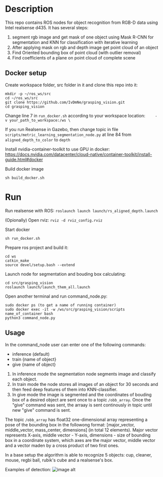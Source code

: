 # Description
This repo contains ROS nodes for object recognition from RGB-D data using Intel realsense d435.
It has several steps:
1. segment rgb image and get mask of one object using Mask R-CNN for segmentation and KNN for classification with iterative learning
2. After applying mask on rgb and depth image get point cloud of an object
3. Find Oriented bounding box of point cloud (with outlier removal)
4. Find coefficients of a plane on point cloud of complete scene

## Docker setup

Create workspace folder, src folder in it and clone this repo into it:
```
mkdir -p ~/ros_ws/src
cd ~/ros_ws/src
git clone https://github.com/IvDmNe/grasping_vision.git
cd grasping_vision
```
Change line 7 in ```run_docker.sh``` according to your workspace location:
```    -v your_path_to_workspace:/ws \```

If you run Realsense in Gazebo, then change topic in file ```scripts/metric_learning_segmentation_node.py``` at line 84 from ```aligned_depth_to_color``` to ```depth``` 

Install nvidia-container-toolkit to use GPU in docker: https://docs.nvidia.com/datacenter/cloud-native/container-toolkit/install-guide.html#docker

Build docker image

```sh build_docker.sh```


# Run
Run realsense with ROS:
```roslaunch launch launch/rs_aligned_depth.launch```

(Opionally) Open rviz: ```rviz -d rviz_config.rviz```


Start docker

```sh run_docker.sh``` 

Prepare ros project and build it:
```
cd ws
catkin_make
source devel/setup.bash --extend
```
Launch node for segmentation and bouding box calculating:
```
cd src/grasping_vision
roslaunch launch/launch_them_all.launch
```


Open another terminal and run command_node.py:

```
sudo docker ps (to get a name of running container)
sudo docker exec -it -w /ws/src/grasping_vision/scripts name_of_container bash
python3 command_node.py
```

## Usage

In the command_node user can enter one of the following commands:
  * inference (default)
  * train {name of object}
  * give {name of object}
  
1. In inference mode the segmentation node segments image and classify each object.
2. In train mode the node stores all images of an object for 30 seconds and then feed deep features of them into KNN-classifier. 
3. In give mode the image is segmented and the coordinates of bouding box of a desired object are sent once to a topic ```/obb_array```. Once the "give" command was sent, the arraay is sent continously in topic until new "give" command is sent. 

The topic ```/obb_array``` has float32 one-dimensional array representing a pose of the bounding box in the followong format: [major_vector, middle_vector, mass_center, dimensions] (in total 12 elements). Major vector represents X-axis, middle vector - Y-axis, dimensions - size of bounding box in a coordinate system, which axes are the major vector, middle vector and a vector maden by a cross product of two first ones. 

In a base setup the algorithm is able to recognize 5 objects: cup, cleaner, mouse, regbi ball, rubik's cube and a realsense's box.

Examples of detection:
![image alt](https://github.com/IvDmNe/grasping_vision/blob/main/segmentations_ress.png)

